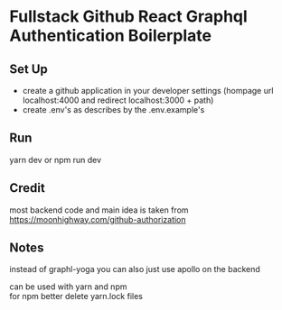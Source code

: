 # Fullstack Github React Graphql Authentication Boilerplate

## Set Up

- create a github application in your developer settings (hompage url localhost:4000 and redirect localhost:3000 + path)
- create .env's as describes by the .env.example's

## Run

yarn dev or npm run dev

## Credit

most backend code and main idea is taken from https://moonhighway.com/github-authorization

## Notes

instead of graphl-yoga you can also just use apollo on the backend

can be used with yarn and npm  
for npm better delete yarn.lock files
